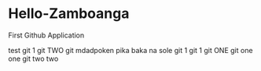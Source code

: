# Hello-Zamboanga
First Github Application

test
git 1
git TWO
git mdadpoken
pika baka na sole
git 1
git 1
git ONE
git one one
git two two
